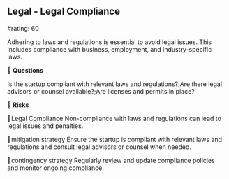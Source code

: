 

## Legal - Legal Compliance

#rating: 60


Adhering to laws and regulations is essential to avoid legal issues. This includes compliance with business, employment, and industry-specific laws.

**💭 Questions**

Is the startup compliant with relevant laws and regulations?;Are there legal advisors or counsel available?;Are licenses and permits in place?

**🚨 Risks**

🚨Legal Compliance
Non-compliance with laws and regulations can lead to legal issues and penalties.

🚨mitigation strategy
Ensure the startup is compliant with relevant laws and regulations and consult legal advisors or counsel when needed.

🚨contingency strategy
Regularly review and update compliance policies and monitor ongoing compliance.




